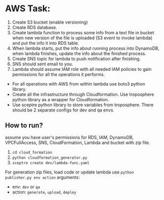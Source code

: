 # AWS Task:
1. Create S3 bucket (enable versioning)
2. Create RDS database.
3. Create lambda function to process some info from a text file in bucket when new version of the file is uploaded (S3 event to invoke lambda) and put the info it into RDS table.
4. When lambda starts, put the info about running process into DynamoDB, when lambda finishes, update the info about the finished process.
5. Create SNS topic for lambda to push notification after finishing.
6. SNS should sent email to you.
7. Lambda should assume IAM role with all needed IAM policies to gain permissions for all the operations it performs.
- For all operations with AWS from within lambda use boto3 python library.
- Create all the infrastructure through Cloudformation. Use troposphere python library as a wrapper for Cloudformation.
- Use sceptre python library to store variables from troposphere. There should be 2 separate configs for dev and qa envs. 

## How to run?
assume you have user's permissions for RDS, IAM, DynamoDB, VPCFullAccess, SNS, CloudFormation, Lambda and bucket with zip file.
1) `cd cloud_formation`
2) `python cloudformation_generator.py`
2) `sceptre create dev/lambda-func.yaml` 

For generation zip files, load code or update lambda use `python publisher.py env action`
arguments:
- env: `dev` or `qa`
- action: `generate`, `upload`, `deploy`